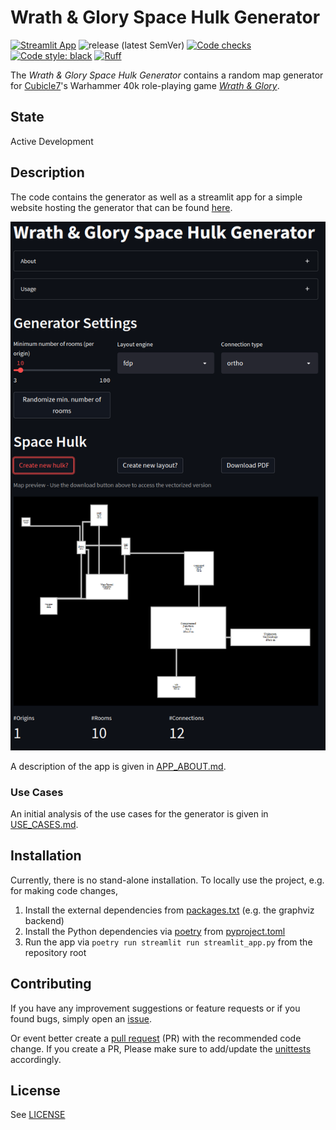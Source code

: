 # Wrath & Glory Space Hulk Generator

[![Streamlit App](https://static.streamlit.io/badges/streamlit_badge_black_white.svg)](https://share.streamlit.io/lordfckhelmchen/wrath-and-glory-space-hulk-generator/main)
![release (latest SemVer)](https://img.shields.io/github/v/release/LordFckHelmchen/wrath-and-glory-space-hulk-generator?sort=semver)
[![Code checks](https://img.shields.io/github/actions/workflow/status/LordFckHelmchen/wrath-and-glory-space-hulk-generator/code_checks.yml?label=checks)](https://github.com/LordFckHelmchen/wrath-and-glory-space-hulk-generator/actions/workflows/code_checks.yml)
[![Code style: black](https://img.shields.io/badge/code%20style-black-000000.svg)](https://github.com/psf/black)
[![Ruff](https://img.shields.io/endpoint?url=https://raw.githubusercontent.com/charliermarsh/ruff/main/assets/badge/v0.json)](https://github.com/charliermarsh/ruff)


The _Wrath & Glory Space Hulk Generator_ contains a random map generator for [Cubicle7](https://cubicle7games.com)'s
Warhammer
40k role-playing
game _[Wrath & Glory](https://cubicle7games.com/our-games/wrath-glory)_.

## State

Active Development

## Description

The code contains the generator as well as a streamlit app for a simple website hosting the generator that can be found
[here](https://share.streamlit.io/lordfckhelmchen/wrath-and-glory-space-hulk-generator/main).

![Screenshot.png](docs/Screenshot.png)

A description of the app is given in [APP_ABOUT.md](docs/APP_ABOUT.md).

### Use Cases

An initial analysis of the use cases for the generator is given in [USE_CASES.md](docs/USE_CASES.md).

## Installation

Currently, there is no stand-alone installation. To locally use the project, e.g. for making code changes,

1. Install the external dependencies from [packages.txt](packages.txt) (e.g. the graphviz backend)
2. Install the Python dependencies via [poetry](https://python-poetry.org) from [pyproject.toml](pyproject.toml)
3. Run the app via `poetry run streamlit run streamlit_app.py` from the repository root

## Contributing

If you have any improvement suggestions or feature requests or if you found bugs, simply open
an [issue](https://github.com/LordFckHelmchen/wrath-and-glory-space-hulk-generator/issues).

Or event better create
a [pull request](https://github.com/LordFckHelmchen/wrath-and-glory-space-hulk-generator/pulls) (PR) with the
recommended code change.
If you create a PR, Please make sure to add/update the [unittests](tests) accordingly.

## License

See [LICENSE](LICENSE)
